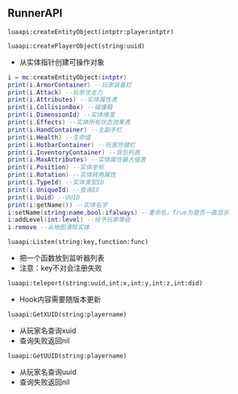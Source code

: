 ## RunnerAPI

```luaapi:createEntityObject(intptr:playerintptr)```

```luaapi:createPlayerObject(string:uuid)```

 - 从实体指针创建可操作对象
 
```lua
i = mc:createEntityObject(intptr)
print(i.ArmorContainer) --玩家装备栏
print(i.Attack) --玩家攻击力
print(i.Attributes) --实体属性表
print(i.CollisionBox) --碰撞箱
print(i.DimensionId) --实体维度
print(i.Effects) --实体所有状态效果表
print(i.HandContainer) --主副手栏
print(i.Health) --生命值
print(i.HotbarContainer) --玩家热键栏
print(i.InventoryContainer) --背包列表
print(i.MaxAttributes) --实体属性最大值表
print(i.Position) --实体坐标
print(i.Rotation) --实体转角属性
print(i.TypeId) --实体类型ID
print(i.UniqueId) --查询ID
print(i.Uuid) --UUID
print(i:getName()) --实体名字
i:setName(string:name,bool:ifalways) --重命名，True为是否一直显示
i:addLevel(int:level) --给予玩家等级
i.remove --从地图清除实体
```

```luaapi:Listen(string:key,function:func)```

 - 把一个函数放到监听器列表
 - 注意：key不对会注册失败
 
```luaapi:teleport(string:uuid,int:x,int:y,int:z,int:did)```

 - Hook内容需要随版本更新

```luaapi:GetXUID(string:playername)```

- 从玩家名查询xuid
- 查询失败返回nil

```luaapi:GetUUID(string:playername)```

- 从玩家名查询uuid
- 查询失败返回nil
